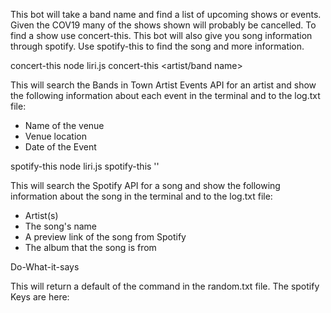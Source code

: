 This bot will take a band name and find a list of upcoming shows or events.  Given the COV19 many of the shows shown will probably be cancelled. To find a show use concert-this.  This bot will also give you song information through spotify. Use spotify-this to find the song and more information. 
 
concert-this
node liri.js concert-this <artist/band name>

This will search the Bands in Town Artist Events API for an artist and show the following information about each event in the terminal and to the log.txt file:

  * Name of the venue
  * Venue location
  * Date of the Event 

spotify-this
node liri.js spotify-this '<song name>'

This will search the Spotify API for a song and show the following information about the song in the terminal and to the log.txt file:

  * Artist(s)
  * The song's name
  * A preview link of the song from Spotify
  * The album that the song is from


Do-What-it-says

This will return a default of the command in the random.txt file. 
The spotify Keys are here:
